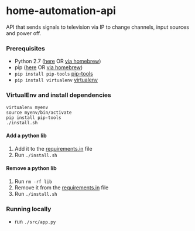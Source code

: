 # home-automation-api

API that sends signals to television via IP to change channels, input sources and power off.

### Prerequisites

- Python 2.7 ([here](https://www.python.org/download/releases/2.7/) OR [via homebrew](https://brew.sh/))
- pip ([here](https://pip.pypa.io/en/stable/installing/) OR [via homebrew](https://brew.sh/))
- `pip install pip-tools` [pip-tools](https://github.com/nvie/pip-tools)
- `pip install virtualenv` [virtualenv](https://virtualenv.pypa.io/en/stable/)

### VirtualEnv and install dependencies

    virtualenv myenv
    source myenv/bin/activate
    pip install pip-tools
    ./install.sh

#### Add a python lib

1. Add it to the [requirements.in](requirements.in) file
1. Run `./install.sh`

#### Remove a python lib

1. Run `rm -rf lib`
1. Remove it from the [requirements.in](requirements.in) file
1. Run `./install.sh`

### Running locally

- run `./src/app.py`
